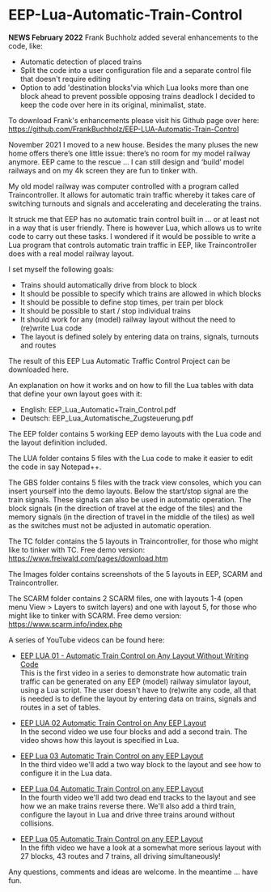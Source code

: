 # EEP-Lua-Automatic-Train-Control

**NEWS February 2022**
Frank Buchholz added several enhancements to the code, like:
 - Automatic detection of placed trains
 - Split the code into a user configuration file and a separate control file that doesn't require editing
 - Option to add 'destination blocks'via which Lua looks more than one block ahead to prevent possible opposing trains deadlock
I decided to keep the code over here in its original, minimalist, state.

To download Frank's enhancements please visit his Github page over here: https://github.com/FrankBuchholz/EEP-LUA-Automatic-Train-Control


November 2021 I moved to a new house. Besides the many pluses the new home offers there’s one little issue: there’s no room for my model railway anymore. EEP came to the rescue … I can still design and ‘build’ model railways and on my 4k screen they are fun to tinker with.

My old model railway was computer controlled with a program called Traincontroller. It allows for automatic train traffic whereby it takes care of switching turnouts and signals and accelerating and decelerating the trains.

It struck me that EEP has no automatic train control built in … or at least not in a way that is user friendly. There is however Lua, which allows us to write code to carry out these tasks. I wondered if it would be possible to write a Lua program that controls automatic train traffic in EEP, like Traincontroller does with a real model railway layout.

I set myself the following goals:
 - Trains should automatically drive from block to block
 - It should be possible to specify which trains are allowed in which blocks
 - It should be possible to define stop times, per train per block
 - It should be possible to start / stop individual trains
 - It should work for any (model) railway layout without the need to (re)write Lua code 
 - The layout is defined solely by entering data on trains, signals, turnouts and routes

The result of this EEP Lua Automatic Traffic Control Project can be downloaded here.

An explanation on how it works and on how to fill the Lua tables with data that define your own layout goes with it:
 - English: EEP_Lua_Automatic+Train_Control.pdf
 - Deutsch: EEP_Lua_Automatische_Zugsteuerung.pdf

The EEP folder contains 5 working EEP demo layouts with the Lua code and the layout definition included. 

The LUA folder contains 5 files with the Lua code to make it easier to edit the code in say Notepad++.

The GBS folder contains 5 files with the track view consoles, which you can insert yourself into the demo layouts.
Below the start/stop signal are the train signals. These signals can also be used in automatic operation.
The block signals (in the direction of travel at the edge of the tiles) and the memory signals (in the direction of travel in the middle of the tiles) as well as the switches must not be adjusted in automatic operation.

The TC folder contains the 5 layouts in Traincontroller, for those who might like to tinker with TC. Free demo version: https://www.freiwald.com/pages/download.htm

The Images folder contains screenshots of the 5 layouts in EEP, SCARM and Traincontroller.

The SCARM folder contains 2 SCARM files, one with layouts 1-4 (open menu View > Layers to switch layers) and one with layout 5, for those who might like to tinker with SCARM. Free demo version: https://www.scarm.info/index.php

A series of YouTube videos can be found here:

- [EEP LUA 01 - Automatic Train Control on Any Layout Without Writing Code](https://www.youtube.com/watch?v=00TUOHE6jGI&ab_channel=Rudysmodelrailway)<br>
This is the first video in a series to demonstrate how automatic train traffic can be generated on any EEP (model) railway simulator layout, using a Lua script. The user doesn't have to (re)write any code, all that is needed is to define the layout by entering data on trains, signals and routes in a set of tables.

- [EEP LUA 02 Automatic Train Control on Any EEP Layout](https://www.youtube.com/watch?v=vul1iGRF7BM&ab_channel=Rudysmodelrailway)<br>
In the second video we use four blocks and add a second train. The video shows how this layout is specified in Lua.

- [EEP Lua 03 Automatic Train Control on any EEP Layout](https://www.youtube.com/watch?v=Ie-ZppHUU1M&ab_channel=Rudysmodelrailway)<br>
In the third video we'll add a two way block to the layout and see how to configure it in the Lua data.

- [EEP Lua 04 Automatic Train Control on any EEP Layout](https://www.youtube.com/watch?v=3du73eQuRGM&ab_channel=Rudysmodelrailway)<br>
In the fourth video we'll add two dead end tracks to the layout and see how we an make trains reverse there. We'll also add a third train, configure the layout in Lua and drive three trains around without collisions.

- [EEP Lua 05 Automatic Train Control on any EEP Layout](https://www.youtube.com/watch?v=bJ38hEM8wnI&ab_channel=Rudysmodelrailway)<br>
In the fifth video we have a look at a somewhat more serious layout with 27 blocks, 43 routes and 7 trains, all driving simultaneously!

Any questions, comments and ideas are welcome. In the meantime … have fun.

